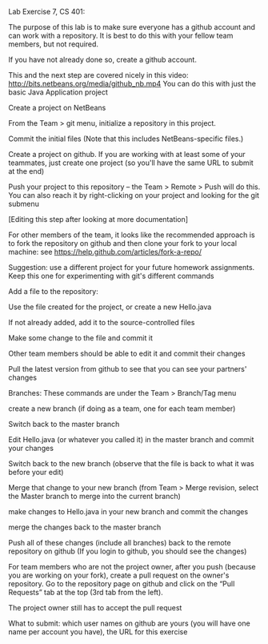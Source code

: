 Lab Exercise 7, CS 401:

The purpose of this lab is to make sure everyone has a github account and can work with a repository. It is best to do 
this with your fellow team members, but not required.

If you have not already done so, create a github account.

This and the next step are covered nicely in this video: http://bits.netbeans.org/media/github_nb.mp4 You can do this
with just the basic Java Application project

Create a project on NetBeans

From the Team > git menu, initialize a repository in this project.

Commit the initial files (Note that this includes NetBeans-specific files.)

Create a project on github. If you are working with at least some of your teammates, just create one project (so you'll 
have the same URL to submit at the end)

Push your project to this repository – the Team > Remote > Push will do this. You can also reach it by right-clicking on
 your project and looking for the git submenu

[Editing this step after looking at more documentation]

For other members of the team, it looks like the recommended approach is to fork the repository on github and then clone
 your fork to your local machine: see https://help.github.com/articles/fork-a-repo/

Suggestion: use a different project for your future homework assignments. Keep this one for experimenting with git's 
different commands

Add a file to the repository:

Use the file created for the project, or create a new Hello.java

If not already added, add it to the source-controlled files

Make some change to the file and commit it

Other team members should be able to edit it and commit their changes

Pull the latest version from github to see that you can see your partners' changes

Branches: These commands are under the Team > Branch/Tag menu

create a new branch (if doing as a team, one for each team member)

Switch back to the master branch

Edit Hello.java (or whatever you called it) in the master branch and commit your changes

Switch back to the new branch (observe that the file is back to what it was before your edit)

Merge that change to your new branch (from Team > Merge revision, select the Master branch to merge into the current 
branch)

make changes to Hello.java in your new branch and commit the changes

merge the changes back to the master branch

Push all of these changes (include all branches) back to the remote repository on github (If you login to github, you 
should see the changes)

For team members who are not the project owner, after you push (because you are working on your fork), create a pull 
request on the owner's repository. Go to the repository page on github and click on the “Pull Requests” tab at the top 
(3rd tab from the left).

The project owner still has to accept the pull request

What to submit: which user names on github are yours (you will have one name per account you have), the URL for this 
exercise